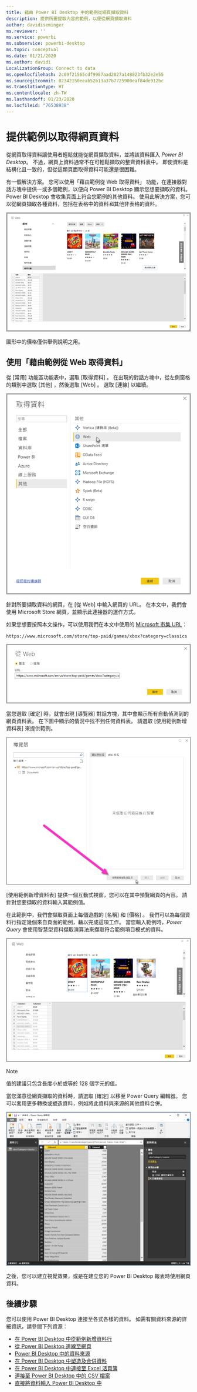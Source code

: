 ```yaml
---
title: 藉由 Power BI Desktop 中的範例從網頁擷取資料
description: 提供所要提取內容的範例，以便從網頁擷取資料
author: davidiseminger
ms.reviewer: ''
ms.service: powerbi
ms.subservice: powerbi-desktop
ms.topic: conceptual
ms.date: 01/21/2020
ms.author: davidi
LocalizationGroup: Connect to data
ms.openlocfilehash: 2c09f21565cdf9987aad2027a148823fb32e2e55
ms.sourcegitcommit: 02342150eeab52b13a37b7725900eaf84de912bc
ms.translationtype: HT
ms.contentlocale: zh-TW
ms.lasthandoff: 01/23/2020
ms.locfileid: "76538938"
---
```

# <a name="get-webpage-data-by-providing-examples"></a>提供範例以取得網頁資料

從網頁取得資料讓使用者輕鬆就能從網頁擷取資料，並將該資料匯入 *Power BI Desktop*。 不過，網頁上資料通常不在可輕鬆擷取的整齊資料表中。 即使資料是結構化且一致的，但從這類頁面取得資料可能還是很困難。

有一個解決方案。 您可以使用「藉由範例從 Web 取得資料」  功能，在連接器對話方塊中提供一或多個範例，以便向 Power BI Desktop 顯示您想要擷取的資料。 Power BI Desktop 會收集頁面上符合您範例的其他資料。 使用此解決方案，您可以從網頁擷取各種資料，包括在表格中的資料*和*其他非表格的資料。

![藉由範例從 Web 取得資料](media/desktop-connect-to-web-by-example/web-by-example_01.png)

圖形中的價格僅供舉例說明之用。

## <a name="using-get-data-from-web-by-example"></a>使用「藉由範例從 Web 取得資料」

從 [常用]  功能區功能表中，選取 [取得資料]  。 在出現的對話方塊中，從左側窗格的類別中選取 [其他]  ，然後選取 [Web]  。 選取 [連線]  以繼續。

![從 [取得資料] 選取 [Web]](media/desktop-connect-to-web-by-example/web-by-example_03.png)

針對所要擷取資料的網頁，在 [從 Web]  中輸入網頁的 URL。 在本文中，我們會使用 Microsoft Store 網頁，並顯示此連接器的運作方式。

如果您想要按照本文操作，可以使用我們在本文中使用的 [Microsoft 市集 URL](https://www.microsoft.com/store/top-paid/games/xbox?category=classics)：

    https://www.microsoft.com/store/top-paid/games/xbox?category=classics

![Web 對話方塊](media/desktop-connect-to-web-by-example/web-by-example_04.png)

當您選取 [確定]  時，就會出現 [導覽器]  對話方塊，其中會顯示所有自動偵測到的網頁資料表。 在下圖中顯示的情況中找不到任何資料表。 請選取 [使用範例新增資料表]  來提供範例。

![[導覽器] 視窗](media/desktop-connect-to-web-by-example/web-by-example_05.png)

[使用範例新增資料表]  提供一個互動式視窗，您可以在其中預覽網頁的內容。 請針對您要擷取的資料輸入其範例值。

在此範例中，我們會擷取頁面上每個遊戲的 [名稱]  和 [價格]  。 我們可以為每個資料行指定幾個來自頁面的範例，藉以完成這項工作。 當您輸入範例時，*Power Query* 會使用智慧型資料擷取演算法來擷取符合範例項目模式的資料。

![範例資料](media/desktop-connect-to-web-by-example/web-by-example_06.png)

> [!NOTE]
> 值的建議只包含長度小於或等於 128 個字元的值。

當您滿意從網頁擷取的資料時，請選取 [確定]  以移至 Power Query 編輯器。 您可以套用更多轉換或塑造資料，例如將此資料與來源的其他資料合併。

![範例資料](media/desktop-connect-to-web-by-example/web-by-example_07.png)

之後，您可以建立視覺效果，或是在建立您的 Power BI Desktop 報表時使用網頁資料。

## <a name="next-steps"></a>後續步驟

您可以使用 Power BI Desktop 連接至各式各樣的資料。 如需有關資料來源的詳細資訊，請參閱下列資源︰

* [在 Power BI Desktop 中從範例新增資料行](desktop-add-column-from-example.md)
* [從 Power BI Desktop 連線至網頁](desktop-connect-to-web.md)
* [Power BI Desktop 中的資料來源](desktop-data-sources.md)
* [在 Power BI Desktop 中塑造及合併資料](desktop-shape-and-combine-data.md)
* [在 Power BI Desktop 中連接至 Excel 活頁簿](desktop-connect-excel.md)
* [連接至 Power BI Desktop 中的 CSV 檔案](desktop-connect-csv.md)
* [直接將資料輸入 Power BI Desktop 中](desktop-enter-data-directly-into-desktop.md)
